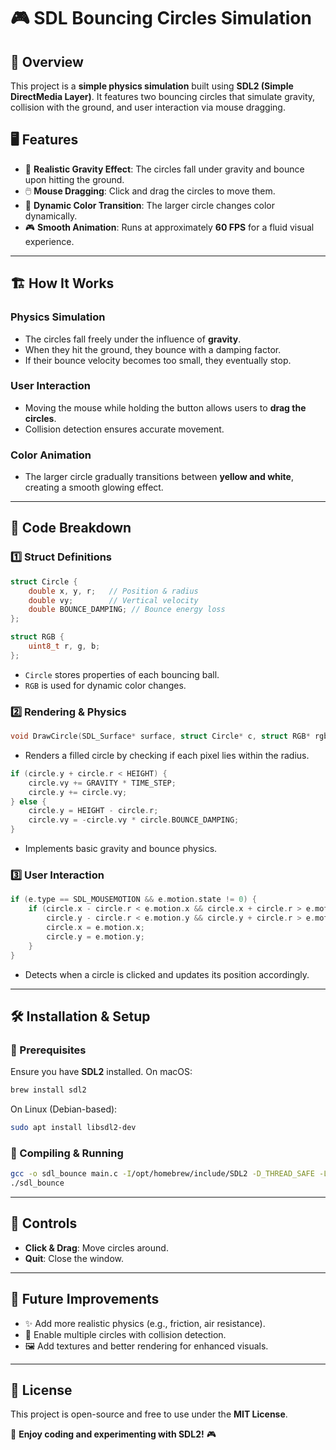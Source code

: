 # 🎮 SDL Bouncing Circles Simulation

## 📝 Overview
This project is a **simple physics simulation** built using **SDL2 (Simple DirectMedia Layer)**. It features two bouncing circles that simulate gravity, collision with the ground, and user interaction via mouse dragging.

## 🖥️ Features
- 🎨 **Realistic Gravity Effect**: The circles fall under gravity and bounce upon hitting the ground.
- 🖱️ **Mouse Dragging**: Click and drag the circles to move them.
- 🌈 **Dynamic Color Transition**: The larger circle changes color dynamically.
- 🎮 **Smooth Animation**: Runs at approximately **60 FPS** for a fluid visual experience.

---

## 🏗️ How It Works
### Physics Simulation
- The circles fall freely under the influence of **gravity**.
- When they hit the ground, they bounce with a damping factor.
- If their bounce velocity becomes too small, they eventually stop.

### User Interaction
- Moving the mouse while holding the button allows users to **drag the circles**.
- Collision detection ensures accurate movement.

### Color Animation
- The larger circle gradually transitions between **yellow and white**, creating a smooth glowing effect.

---

## 📜 Code Breakdown
### 1️⃣ **Struct Definitions**
```c
struct Circle {
    double x, y, r;   // Position & radius
    double vy;        // Vertical velocity
    double BOUNCE_DAMPING; // Bounce energy loss
};

struct RGB {
    uint8_t r, g, b;
};
```
- `Circle` stores properties of each bouncing ball.
- `RGB` is used for dynamic color changes.

### 2️⃣ **Rendering & Physics**
```c
void DrawCircle(SDL_Surface* surface, struct Circle* c, struct RGB* rgb)
```
- Renders a filled circle by checking if each pixel lies within the radius.

```c
if (circle.y + circle.r < HEIGHT) {
    circle.vy += GRAVITY * TIME_STEP;
    circle.y += circle.vy;
} else {
    circle.y = HEIGHT - circle.r;
    circle.vy = -circle.vy * circle.BOUNCE_DAMPING;
}
```
- Implements basic gravity and bounce physics.

### 3️⃣ **User Interaction**
```c
if (e.type == SDL_MOUSEMOTION && e.motion.state != 0) {
    if (circle.x - circle.r < e.motion.x && circle.x + circle.r > e.motion.x &&
        circle.y - circle.r < e.motion.y && circle.y + circle.r > e.motion.y) {
        circle.x = e.motion.x;
        circle.y = e.motion.y;
    }
}
```
- Detects when a circle is clicked and updates its position accordingly.

---

## 🛠️ Installation & Setup
### 🔹 Prerequisites
Ensure you have **SDL2** installed. On macOS:
```sh
brew install sdl2
```
On Linux (Debian-based):
```sh
sudo apt install libsdl2-dev
```

### 🔹 Compiling & Running
```sh
gcc -o sdl_bounce main.c -I/opt/homebrew/include/SDL2 -D_THREAD_SAFE -L/opt/homebrew/lib -lSDL2
./sdl_bounce
```

---

## 📌 Controls
- **Click & Drag**: Move circles around.
- **Quit**: Close the window.

---

## 🎯 Future Improvements
- ✨ Add more realistic physics (e.g., friction, air resistance).
- 🔄 Enable multiple circles with collision detection.
- 🖼️ Add textures and better rendering for enhanced visuals.

---

## 📜 License
This project is open-source and free to use under the **MIT License**.

🚀 **Enjoy coding and experimenting with SDL2!** 🎮

